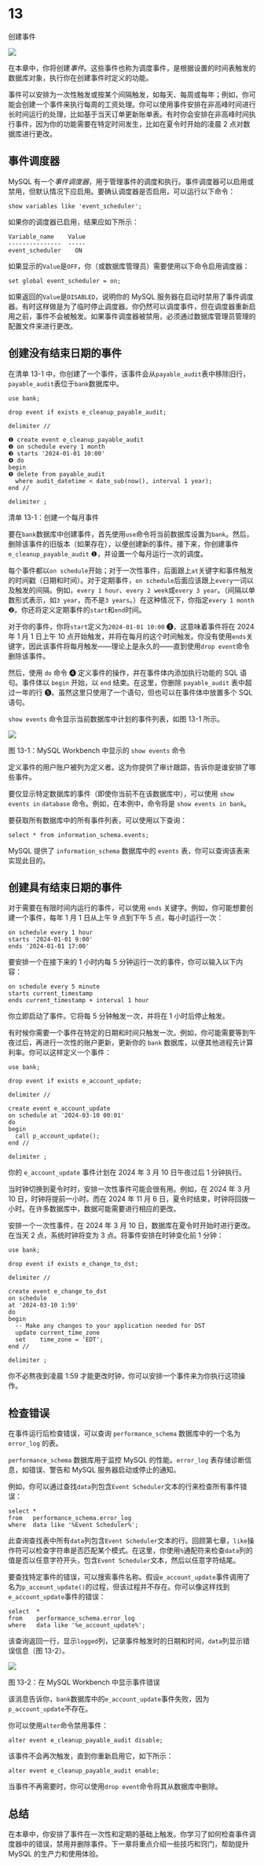 # 13

创建事件

![](img/chapterart.png)

在本章中，你将创建*事件*。这些事件也称为调度事件，是根据设置的时间表触发的数据库对象，执行你在创建事件时定义的功能。

事件可以安排为一次性触发或按某个间隔触发，如每天、每周或每年；例如，你可能会创建一个事件来执行每周的工资处理。你可以使用事件安排在非高峰时间进行长时间运行的处理，比如基于当天订单更新账单表。有时你会安排在非高峰时间执行事件，因为你的功能需要在特定时间发生，比如在夏令时开始的凌晨 2 点对数据库进行更改。

## 事件调度器

MySQL 有一个*事件调度器*，用于管理事件的调度和执行。事件调度器可以启用或禁用，但默认情况下应启用。要确认调度器是否启用，可以运行以下命令：

```
show variables like 'event_scheduler';
```

如果你的调度器已启用，结果应如下所示：

```
Variable_name    Value
---------------  -----
event_scheduler    ON
```

如果显示的`Value`是`OFF`，你（或数据库管理员）需要使用以下命令启用调度器：

```
set global event_scheduler = on;
```

如果返回的`Value`是`DISABLED`，说明你的 MySQL 服务器在启动时禁用了事件调度器。有时这样做是为了临时停止调度器。你仍然可以调度事件，但在调度器重新启用之前，事件不会被触发。如果事件调度器被禁用，必须通过数据库管理员管理的配置文件来进行更改。

## 创建没有结束日期的事件

在清单 13-1 中，你创建了一个事件，该事件会从`payable_audit`表中移除旧行，`payable_audit`表位于`bank`数据库中。

```
use bank;

drop event if exists e_cleanup_payable_audit;

delimiter //

❶ create event e_cleanup_payable_audit
❷ on schedule every 1 month
❸ starts '2024-01-01 10:00'
❹ do
begin
❺ delete from payable_audit
  where audit_datetime < date_sub(now(), interval 1 year);
end //

delimiter ;
```

清单 13-1：创建一个每月事件

要在`bank`数据库中创建事件，首先使用`use`命令将当前数据库设置为`bank`。然后，删除该事件的旧版本（如果存在），以便创建新的事件。接下来，你创建事件`e_cleanup_payable_audit` ❶，并设置一个每月运行一次的调度。

每个事件都以`on schedule`开始；对于一次性事件，后面跟上`at`关键字和事件触发的时间戳（日期和时间）。对于定期事件，`on schedule`后面应该跟上`every`一词以及触发的间隔。例如，`every 1 hour`、`every 2 week`或`every 3 year`。（间隔以单数形式表示，如`3 year`，而不是`3 years`。）在这种情况下，你指定`every 1 month` ❷。你还将定义定期事件的`start`和`end`时间。

对于你的事件，你将`start`定义为`2024-01-01 10:00` ❸，这意味着事件将在 2024 年 1 月 1 日上午 10 点开始触发，并将在每月的这个时间触发。你没有使用`ends`关键字，因此该事件将每月触发——理论上是永久的——直到使用`drop event`命令删除该事件。

然后，使用 `do` 命令 ❹ 定义事件的操作，并在事件体内添加执行功能的 SQL 语句。事件体以 `begin` 开始，以 `end` 结束。在这里，你删除 `payable_audit` 表中超过一年的行 ❺。虽然这里只使用了一个语句，但也可以在事件体中放置多个 SQL 语句。

`show events` 命令显示当前数据库中计划的事件列表，如图 13-1 所示。

![](img/f13001.png)

图 13-1：MySQL Workbench 中显示的 `show events` 命令

定义事件的用户账户被列为定义者。这为你提供了审计跟踪，告诉你是谁安排了哪些事件。

要仅显示特定数据库的事件（即使你当前不在该数据库中），可以使用 `show events in` `database` 命令。例如，在本例中，命令将是 `show events in bank`。

要获取所有数据库中的所有事件列表，可以使用以下查询：

```
select * from information_schema.events;
```

MySQL 提供了 `information_schema` 数据库中的 `events` 表，你可以查询该表来实现此目的。

## 创建具有结束日期的事件

对于需要在有限时间内运行的事件，可以使用 `ends` 关键字。例如，你可能想要创建一个事件，每年 1 月 1 日从上午 9 点到下午 5 点，每小时运行一次：

```
on schedule every 1 hour
starts '2024-01-01 9:00'
ends '2024-01-01 17:00'
```

要安排一个在接下来的 1 小时内每 5 分钟运行一次的事件，你可以输入以下内容：

```
on schedule every 5 minute
starts current_timestamp
ends current_timestamp + interval 1 hour
```

你立即启动了事件。它将每 5 分钟触发一次，并将在 1 小时后停止触发。

有时候你需要一个事件在特定的日期和时间只触发一次。例如，你可能需要等到午夜过后，再进行一次性的账户更新，更新你的 `bank` 数据库，以便其他进程先计算利率。你可以这样定义一个事件：

```
use bank;

drop event if exists e_account_update;

delimiter //

create event e_account_update
on schedule at '2024-03-10 00:01'
do
begin
  call p_account_update();
end //

delimiter ;
```

你的 `e_account_update` 事件计划在 2024 年 3 月 10 日午夜过后 1 分钟执行。

当时钟切换到夏令时时，安排一次性事件可能会很有用。例如，在 2024 年 3 月 10 日，时钟将提前一小时。而在 2024 年 11 月 6 日，夏令时结束，时钟将回拨一小时。在许多数据库中，数据可能需要进行相应的更改。

安排一个一次性事件，在 2024 年 3 月 10 日，数据库在夏令时开始时进行更改。在当天 2 点，系统时钟将变为 3 点。将事件安排在时钟变化前 1 分钟：

```
use bank;

drop event if exists e_change_to_dst;

delimiter //

create event e_change_to_dst
on schedule
at '2024-03-10 1:59'
do
begin
  -- Make any changes to your application needed for DST
  update current_time_zone
  set    time_zone = 'EDT';
end //

delimiter ;
```

你不必熬夜到凌晨 1:59 才能更改时钟，你可以安排一个事件来为你执行这项操作。

## 检查错误

在事件运行后检查错误，可以查询 `performance_schema` 数据库中的一个名为 `error_log` 的表。

`performance_schema` 数据库用于监控 MySQL 的性能。`error_log` 表存储诊断信息，如错误、警告和 MySQL 服务器启动或停止的通知。

例如，你可以通过查找`data`列包含`Event Scheduler`文本的行来检查所有事件错误：

```
select *
from   performance_schema.error_log
where  data like '%Event Scheduler%';
```

此查询查找表中所有`data`列包含`Event Scheduler`文本的行。回顾第七章，`like`操作符可以检查字符串是否匹配某个模式。在这里，你使用`%`通配符来检查`data`列的值是否以任意字符开头，包含`Event Scheduler`文本，然后以任意字符结尾。

要查找特定事件的错误，可以搜索事件名称。假设`e_account_update`事件调用了名为`p_account_update()`的过程，但该过程并不存在。你可以像这样找到`e_account_update`事件的错误：

```
select  *
from    performance_schema.error_log
where   data like '%e_account_update%';
```

该查询返回一行，显示`logged`列，记录事件触发时的日期和时间，`data`列显示错误信息（图 13-2）。

![](img/f13002.png)

图 13-2：在 MySQL Workbench 中显示事件错误

该消息告诉你，`bank`数据库中的`e_account_update`事件失败，因为`p_account_update`不存在。

你可以使用`alter`命令禁用事件：

```
alter event e_cleanup_payable_audit disable;
```

该事件不会再次触发，直到你重新启用它，如下所示：

```
alter event e_cleanup_payable_audit enable;
```

当事件不再需要时，你可以使用`drop event`命令将其从数据库中删除。

## 总结

在本章中，你安排了事件在一次性和定期的基础上触发。你学习了如何检查事件调度器中的错误，禁用并删除事件。下一章将重点介绍一些技巧和窍门，帮助提升 MySQL 的生产力和使用体验。

